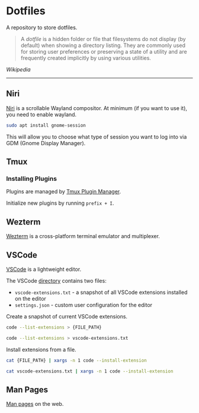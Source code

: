 # Dotfiles

A repository to store dotfiles.

> A _dotfile_ is a hidden folder or file that filesystems do not display (by default) when showing a directory listing.
> They are commonly used for storing user preferences or preserving a state of a utility and are frequently created
> implicitly by using various utilities.

_Wikipedia_

---

## Niri

[Niri](https://github.com/YaLTeR/niri) is a scrollable Wayland compositor. At minimum (if you want to use it), you need to enable wayland.

```sh
sudo apt install gnome-session
```

This will allow you to choose what type of session you want to log into via GDM (Gnome Display Manager).

## Tmux

### Installing Plugins

Plugins are managed by [Tmux Plugin Manager](https://github.com/tmux-plugins/tpm).

Initialize new plugins by running `prefix + I`.

## Wezterm

[Wezterm](https://wezfurlong.org/wezterm/index.html) is a cross-platform terminal emulator and multiplexer.

## VSCode

[VSCode](https://code.visualstudio.com/) is a lightweight editor.

The VSCode [directory](./vscode/) contains two files:

- `vscode-extensions.txt` - a snapshot of all VSCode extensions installed on the editor
- `settings.json` - custom user configuration for the editor

Create a snapshot of current VSCode extensions.

```sh
code --list-extensions > {FILE_PATH}

code --list-extensions > vscode-extensions.txt
```

Install extensions from a file.

```sh
cat {FILE_PATH} | xargs -n 1 code --install-extension

cat vscode-extensions.txt | xargs -n 1 code --install-extension
```

## Man Pages

[Man pages](https://www.mankier.com/) on the web.
